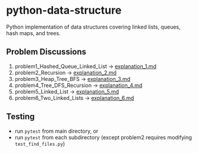 # python-data-structure
Python implementation of data structures covering linked lists, queues, hash maps, and trees.

## Problem Discussions
1. problem1_Hashed_Queue_Linked_List -> [explanation_1.md](https://github.com/jadugnap/python-data-structure/tree/master/problem1_Hashed_Queue_Linked_List)
2. problem2_Recursion -> [explanation_2.md](https://github.com/jadugnap/python-data-structure/tree/master/problem2_Recursion)
3. problem3_Heap_Tree_BFS -> [explanation_3.md](https://github.com/jadugnap/python-data-structure/tree/master/problem3_Heap_Tree_BFS)
4. problem4_Tree_DFS_Recursion -> [explanation_4.md](https://github.com/jadugnap/python-data-structure/tree/master/problem4_Tree_DFS_Recursion)
5. problem5_Linked_List -> [explanation_5.md](https://github.com/jadugnap/python-data-structure/tree/master/problem5_Linked_List)
6. problem6_Two_Linked_Lists -> [explanation_6.md](https://github.com/jadugnap/python-data-structure/tree/master/problem6_Two_Linked_Lists)

## Testing
- run `pytest` from main directory, or
- run `pytest` from each subdirectory (except problem2 requires modifying `test_find_files.py`)
